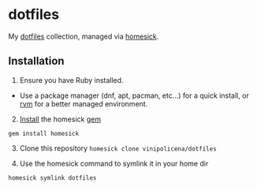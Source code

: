 # dotfiles

My [dotfiles](http://dotfiles.github.io/) collection, managed via [homesick](https://github.com/technicalpickles/homesick).

## Installation

1. Ensure you have Ruby installed.
  - Use a package manager (dnf, apt, pacman, etc...) for a quick install, or [rvm](https://rvm.io/rvm/install#installation) for a better managed environment.
  
2. [Install](http://stackoverflow.com/questions/2119064/sudo-gem-install-or-gem-install-and-gem-locations#answer-2119413) the homesick [gem](http://guides.rubygems.org/rubygems-basics/#installing-gems)

  `gem install homesick`

3. Clone this repository
  `homesick clone vinipolicena/dotfiles`

4. Use the homesick command to symlink it in your home dir

  `homesick symlink dotfiles`
  
  
 



